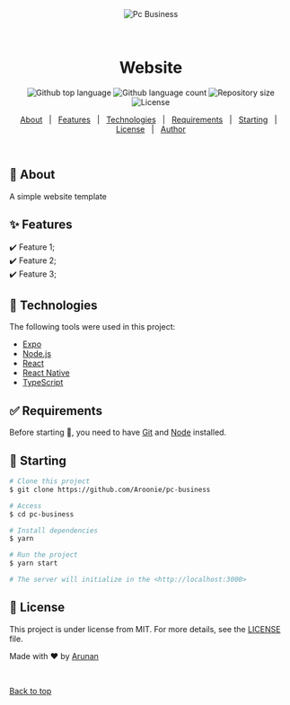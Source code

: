 <div align="center" id="top"> 
  <img src="./.github/app.gif" alt="Pc Business" />

  &#xa0;

  <!-- <a href="https://pc-business.vercel.app/">Demo</a> -->
</div>

<h1 align="center">Website </h1>

<p align="center">
  <img alt="Github top language" src="https://img.shields.io/github/languages/top/Aroonie/pc-business?color=56BEB8">

  <img alt="Github language count" src="https://img.shields.io/github/languages/count/Aroonie/pc-business?color=56BEB8">

  <img alt="Repository size" src="https://img.shields.io/github/repo-size/Aroonie/pc-business?color=56BEB8">

  <img alt="License" src="https://img.shields.io/github/license/Aroonie/pc-business?color=56BEB8">

  <!-- <img alt="Github issues" src="https://img.shields.io/github/issues/Aroonie/pc-business?color=56BEB8" /> -->

  <!-- <img alt="Github forks" src="https://img.shields.io/github/forks/Aroonie/pc-business?color=56BEB8" /> -->

  <!-- <img alt="Github stars" src="https://img.shields.io/github/stars/Aroonie/pc-business?color=56BEB8" /> -->
</p>

<!-- Status -->

<!-- <h4 align="center"> 
	🚧  Pc Business 🚀 Under construction...  🚧
</h4> 

<hr> -->

<p align="center">
  <a href="#dart-about">About</a> &#xa0; | &#xa0; 
  <a href="#sparkles-features">Features</a> &#xa0; | &#xa0;
  <a href="#rocket-technologies">Technologies</a> &#xa0; | &#xa0;
  <a href="#white_check_mark-requirements">Requirements</a> &#xa0; | &#xa0;
  <a href="#checkered_flag-starting">Starting</a> &#xa0; | &#xa0;
  <a href="#memo-license">License</a> &#xa0; | &#xa0;
  <a href="https://github.com/{{Aroonie}}" target="_blank">Author</a>
</p>

<br>

## :dart: About ##

A simple website template

## :sparkles: Features ##

:heavy_check_mark: Feature 1;\
:heavy_check_mark: Feature 2;\
:heavy_check_mark: Feature 3;

## :rocket: Technologies ##

The following tools were used in this project:

- [Expo](https://expo.io/)
- [Node.js](https://nodejs.org/en/)
- [React](https://pt-br.reactjs.org/)
- [React Native](https://reactnative.dev/)
- [TypeScript](https://www.typescriptlang.org/)

## :white_check_mark: Requirements ##

Before starting :checkered_flag:, you need to have [Git](https://git-scm.com) and [Node](https://nodejs.org/en/) installed.

## :checkered_flag: Starting ##

```bash
# Clone this project
$ git clone https://github.com/Aroonie/pc-business

# Access
$ cd pc-business

# Install dependencies
$ yarn

# Run the project
$ yarn start

# The server will initialize in the <http://localhost:3000>
```

## :memo: License ##

This project is under license from MIT. For more details, see the [LICENSE](LICENSE.md) file.


Made with :heart: by <a href="https://github.com/Aroonie" target="_blank"> Arunan</a>

&#xa0;

<a href="#top">Back to top</a>
